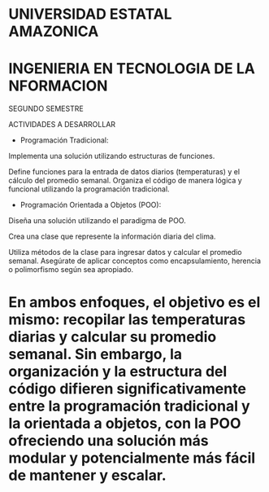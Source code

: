# UNIVERSIDAD ESTATAL AMAZONICA

# INGENIERIA EN TECNOLOGIA DE LA NFORMACION
SEGUNDO SEMESTRE

ACTIVIDADES A DESARROLLAR

- Programación Tradicional:

Implementa una solución utilizando estructuras de funciones.

Define funciones para la entrada de datos diarios (temperaturas) y el cálculo del promedio semanal.
Organiza el código de manera lógica y funcional utilizando la programación tradicional.

- Programación Orientada a Objetos (POO):


Diseña una solución utilizando el paradigma de POO.

Crea una clase que represente la información diaria del clima.

Utiliza métodos de la clase para ingresar datos y calcular el promedio semanal.
Asegúrate de aplicar conceptos como encapsulamiento, herencia o polimorfismo según sea apropiado.

# En ambos enfoques, el objetivo es el mismo: recopilar las temperaturas diarias y calcular su promedio semanal. Sin embargo, la organización y la estructura del código difieren significativamente entre la programación tradicional y la orientada a objetos, con la POO ofreciendo una solución más modular y potencialmente más fácil de mantener y escalar.
